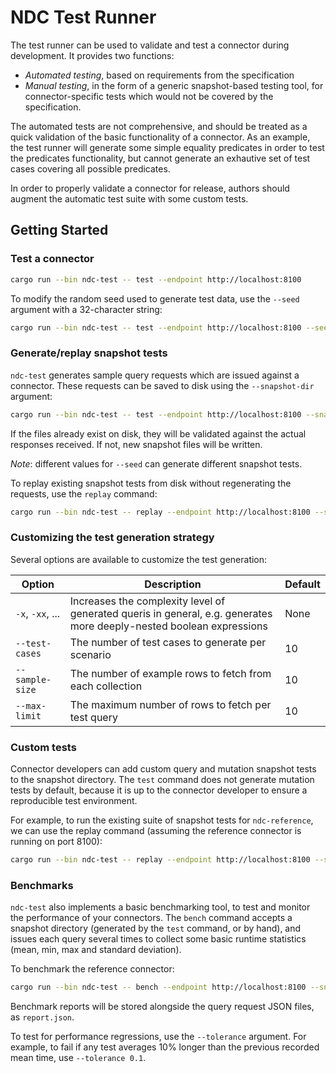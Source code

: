 # NDC Test Runner

The test runner can be used to validate and test a connector during development. It provides two functions:

- _Automated testing_, based on requirements from the specification
- _Manual testing_, in the form of a generic snapshot-based testing tool, for connector-specific tests which would not be covered by the specification.

The automated tests are not comprehensive, and should be treated as a quick validation of the basic functionality of a connector. As an example, the test runner will generate some simple equality predicates in order to test the predicates functionality, but cannot generate an exhautive set of test cases covering all possible predicates.

In order to properly validate a connector for release, authors should augment the automatic test suite with some custom tests.

## Getting Started

### Test a connector

```sh
cargo run --bin ndc-test -- test --endpoint http://localhost:8100
```

To modify the random seed used to generate test data, use the `--seed` argument with a 32-character string:

```sh
cargo run --bin ndc-test -- test --endpoint http://localhost:8100 --seed 'ABD1FFEA148FE165FAC69B66B58972A8'
```

### Generate/replay snapshot tests

`ndc-test` generates sample query requests which are issued against a connector. These requests can be saved to disk using the `--snapshot-dir` argument:

```sh
cargo run --bin ndc-test -- test --endpoint http://localhost:8100 --snapshots-dir snapshots
```

If the files already exist on disk, they will be validated against the actual responses received. If not, new snapshot files will be written.

_Note_: different values for `--seed` can generate different snapshot tests.

To replay existing snapshot tests from disk without regenerating the requests, use the `replay` command:

```sh
cargo run --bin ndc-test -- replay --endpoint http://localhost:8100 --snapshots-dir snapshots
```

### Customizing the test generation strategy

Several options are available to customize the test generation:

| Option | Description | Default |
|-|-|-|
| `-x`, `-xx`, ... | Increases the complexity level of generated queris in general, e.g. generates more deeply-nested boolean expressions | None |
| `--test-cases` | The number of test cases to generate per scenario | 10 |
| `--sample-size` | The number of example rows to fetch from each collection | 10 |
| `--max-limit` | The maximum number of rows to fetch per test query | 10 |

### Custom tests

Connector developers can add custom query and mutation snapshot tests to the snapshot directory. The `test` command does not generate mutation tests by default, because it is up to the connector developer to ensure a reproducible test environment.

For example, to run the existing suite of snapshot tests for `ndc-reference`, we can use the replay command (assuming the reference connector is running on port 8100):

```sh
cargo run --bin ndc-test -- replay --endpoint http://localhost:8100 --snapshots-dir ndc-calcite/tests
```

### Benchmarks

`ndc-test` also implements a basic benchmarking tool, to test and monitor the performance of your connectors. The `bench` command accepts a snapshot directory (generated by the `test` command, or by hand), and issues each query several times to collect some basic runtime statistics (mean, min, max and standard deviation).

To benchmark the reference connector:

```sh
cargo run --bin ndc-test -- bench --endpoint http://localhost:8100 --snapshots-dir ndc-calcite/tests
```

Benchmark reports will be stored alongside the query request JSON files, as `report.json`. 

To test for performance regressions, use the `--tolerance` argument. For example, to fail if any test averages 10% longer than the previous recorded mean time, use `--tolerance 0.1`.

